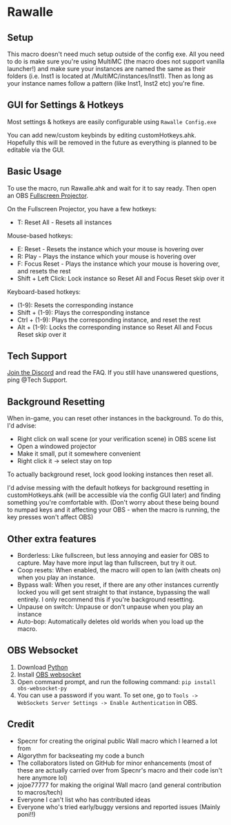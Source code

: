 # Rawalle

## Setup

This macro doesn't need much setup outside of the config exe. All you need to do is make sure you're using MultiMC (the macro does not support vanilla launcher!) and make sure your instances are named the same as their folders (i.e. Inst1 is located at /MultiMC/instances/Inst1). Then as long as your instance names follow a pattern (like Inst1, Inst2 etc) you're fine.

## GUI for Settings & Hotkeys

Most settings & hotkeys are easily configurable using `Rawalle Config.exe`

You can add new/custom keybinds by editing customHotkeys.ahk. Hopefully this will be removed in the future as everything is planned to be editable via the GUI.

## Basic Usage

To use the macro, run Rawalle.ahk and wait for it to say ready. Then open an OBS [Fullscreen Projector](https://youtu.be/9YqZ6Ogv3rk).

On the Fullscreen Projector, you have a few hotkeys: 
- T: Reset All - Resets all instances

Mouse-based hotkeys:
- E: Reset - Resets the instance which your mouse is hovering over
- R: Play - Plays the instance which your mouse is hovering over
- F: Focus Reset - Plays the instance which your mouse is hovering over, and resets the rest
- Shift + Left Click: Lock instance so Reset All and Focus Reset skip over it

Keyboard-based hotkeys:
- (1-9): Resets the corresponding instance
- Shift + (1-9): Plays the corresponding instance
- Ctrl + (1-9): Plays the corresponding instance, and reset the rest
- Alt + (1-9): Locks the corresponding instance so Reset All and Focus Reset skip over it

## Tech Support

[Join the Discord](https://discord.gg/g4qVPMuYc4) and read the FAQ. If you still have unanswered questions, ping @Tech Support. 

## Background Resetting

When in-game, you can reset other instances in the background. To do this, I'd advise:

- Right click on wall scene (or your verification scene) in OBS scene list
- Open a windowed projector
- Make it small, put it somewhere convenient
- Right click it -> select stay on top

To actually background reset, lock good looking instances then reset all.

I'd advise messing with the default hotkeys for background resetting in customHotkeys.ahk (will be accessible via the config GUI later) and finding something you're comfortable with.
(Don't worry about these being bound to numpad keys and it affecting your OBS - when the macro is running, the key presses won't affect OBS)

## Other extra features

- Borderless: Like fullscreen, but less annoying and easier for OBS to capture. May have more input lag than fullscreen, but try it out.
- Coop resets: When enabled, the macro will open to lan (with cheats on) when you play an instance.
- Bypass wall: When you reset, if there are any other instances currently locked you will get sent straight to that instance, bypassing the wall entirely. I only recommend this if you're background resetting.
- Unpause on switch: Unpause or don't unpause when you play an instance
- Auto-bop: Automatically deletes old worlds when you load up the macro.

## OBS Websocket

1) Download [Python](https://www.python.org/downloads/)
2) Install [OBS websocket](https://obsproject.com/forum/resources/obs-websocket-remote-control-obs-studio-from-websockets.466/)
3) Open command prompt, and run the following command: `pip install obs-websocket-py`
4) You can use a password if you want. To set one, go to `Tools -> WebSockets Server Settings -> Enable Authentication` in OBS.

## Credit

- Specnr for creating the original public Wall macro which I learned a lot from
- Algorythm for backseating my code a bunch
- The collaborators listed on GitHub for minor enhancements (most of these are actually carried over from Specnr's macro and their code isn't here anymore lol)
- jojoe77777 for making the original Wall macro (and general contribution to macros/tech)
- Everyone I can't list who has contributed ideas
- Everyone who's tried early/buggy versions and reported issues (Mainly poni!!)
